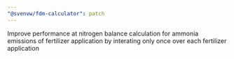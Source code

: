 ```yaml
---
"@svenvw/fdm-calculator": patch
---
```


Improve performance at nitrogen balance calculation for ammonia emissions of fertilizer application by interating only once over each fertilizer application
